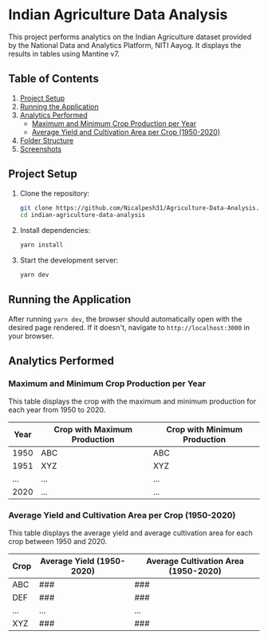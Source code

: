 # Indian Agriculture Data Analysis

This project performs analytics on the Indian Agriculture dataset provided by the National Data and Analytics Platform, NITI Aayog. It displays the results in tables using Mantine v7.

## Table of Contents
1. [Project Setup](#project-setup)
2. [Running the Application](#running-the-application)
3. [Analytics Performed](#analytics-performed)
    - [Maximum and Minimum Crop Production per Year](#maximum-and-minimum-crop-production-per-year)
    - [Average Yield and Cultivation Area per Crop (1950-2020)](#average-yield-and-cultivation-area-per-crop-1950-2020)
4. [Folder Structure](#folder-structure)
5. [Screenshots](#screenshots)

## Project Setup

1. Clone the repository:
    ```bash
    git clone https://github.com/Nicalpesh31/Agriculture-Data-Analysis.git
    cd indian-agriculture-data-analysis
    ```

2. Install dependencies:
    ```bash
    yarn install
    ```

3. Start the development server:
    ```bash
    yarn dev
    ```

## Running the Application

After running `yarn dev`, the browser should automatically open with the desired page rendered. If it doesn't, navigate to `http://localhost:3000` in your browser.

## Analytics Performed

### Maximum and Minimum Crop Production per Year

This table displays the crop with the maximum and minimum production for each year from 1950 to 2020.

| Year | Crop with Maximum Production | Crop with Minimum Production |
|------|-------------------------------|-------------------------------|
| 1950 | ABC                           | ABC                           |
| 1951 | XYZ                           | XYZ                           |
| ...  | ...                           | ...                           |
| 2020 | ...                           | ...                           |

### Average Yield and Cultivation Area per Crop (1950-2020)

This table displays the average yield and average cultivation area for each crop between 1950 and 2020.

| Crop | Average Yield (1950-2020) | Average Cultivation Area (1950-2020) |
|------|---------------------------|--------------------------------------|
| ABC  | ###                       | ###                                  |
| DEF  | ###                       | ###                                  |
| ...  | ...                       | ...                                  |
| XYZ  | ###                       | ###                                  |

